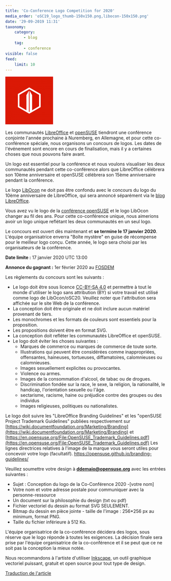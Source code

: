 ```yaml
---
title: 'Co-Conference Logo Competition for 2020'
media_order: 'oSC19_logo_thumb-150x150.png,libocon-150x150.png'
date: '29-09-2019 11:31'
taxonomy:
    category:
        - blog
    tag:
        - conference
visible: false
feed:
    limit: 10
---
```


![logo_libreoffice](./libocon-150x150.png)

Les communautés [LibreOffice](https://www.libreoffice.org/) et [openSUSE](https://www.opensuse.org/) tiendront une conférence conjointe l'année prochaine à Nuremberg, en Allemagne, et pour cette co-conférence spéciale, nous organisons un concours de logos. Les dates de l'événement sont encore en cours de finalisation, mais il y a certaines choses que nous pouvons faire avant.

Un logo est essentiel pour la conférence et nous voulons visualiser les deux communautés pendant cette co-conférence alors que LibreOffice célébrera son 10ème anniversaire et openSUSE célébrera son 15ème anniversaire pendant la conférence.

Le logo [LibOcon](https://libocon.org/) ne doit pas être confondu avec le concours du logo du 10ème anniversaire de LibreOffice, qui sera annoncé séparément via le [blog LibreOffice](https://blog.documentfoundation.org/).

Vous avez vu le logo de la [conférence openSUSE](https://events.opensuse.org/) et le logo LibOcon changer au fil des ans. Pour cette co-conférence unique, nous aimerions avoir un logo unique reflétant les deux communautés en un seul logo.

Le concours est ouvert dès maintenant et **se termine le 17 janvier 2020**. L'équipe organisatrice enverra "Boîte mystère" en guise de récompense pour le meilleur logo conçu. Cette année, le logo sera choisi par les organisateurs de la conférence.

**Date limite :** 17 janvier 2020 UTC 13:00

**Annonce du gagnant :** 1er février 2020 au [FOSDEM](https://fosdem.org/)

Les règlements du concours sont les suivants :

  * Le logo doit être sous licence [CC-BY-SA 4.0](https://creativecommons.org/licenses/by-sa/4.0/) et permettre à tout le monde d'utiliser le logo sans attribution (BY) si votre travail est utilisé comme logo de LibOcon/oSC20. Veuillez noter que l'attribution sera affichée sur le site Web de la conférence.
  * La conception doit être originale et ne doit inclure aucun matériel provenant de tiers.
  * Les monochromes et les formats de couleurs sont essentiels pour la proposition.
  * Les propositions doivent être en format SVG.
  * La conception doit refléter les communautés LibreOffice et openSUSE.
  * Le logo doit éviter les choses suivantes :
     * Marques de commerce ou marques de commerce de toute sorte.
     * Illustrations qui peuvent être considérées comme inappropriées, offensantes, haineuses, tortueuses, diffamatoires, calomnieuses ou calomnieuses.
     * Images sexuellement explicites ou provocantes.
     * Violence ou armes.
     * Images de la consommation d'alcool, de tabac ou de drogues.
     * Discrimination fondée sur la race, le sexe, la religion, la nationalité, le handicap, l'orientation sexuelle ou l'âge.
     * sectarisme, racisme, haine ou préjudice contre des groupes ou des individus
     * Images religieuses, politiques ou nationalistes.

Le logo doit suivre les "LibreOffice Branding Guidelines" et les "openSUSE Project Trademark Guidelines" publiées respectivement sur [https://wiki.documentfoundation.org/Marketing/Branding](https://wiki.documentfoundation.org/Marketing/Branding) et [https://en.opensuse.org/File:OpenSUSE_Trademark_Guidelines.pdf](https://en.opensuse.org/File:OpenSUSE_Trademark_Guidelines.pdf)
    Les lignes directrices relatives à l'image de la marque vous seront utiles pour concevoir votre logo (facultatif).
    [https://opensuse.github.io/branding-guidelines/
](https://opensuse.github.io/branding-guidelines/)

Veuillez soumettre votre design à **ddemaio@opensuse.org** avec les entrées suivantes :

  * Sujet : Conception du logo de la Co-Conférence 2020 -[votre nom]
  * Votre nom et votre adresse postale pour communiquer avec la personne-ressource
  * Un document sur la philosophie du design (txt ou pdf)
  * Fichier vectoriel du dessin au format SVG SEULEMENT.
  * Bitmap du dessin en pièce jointe - taille de l'image : 256*256 px au minimum, format PNG.
  * Taille du fichier inférieure à 512 Ko.

L'équipe organisatrice de la co-conférence décidera des logos, sous réserve que le logo réponde à toutes les exigences. La décision finale sera prise par l'équipe organisatrice de la co-conférence et il se peut que ce ne soit pas la conception la mieux notée.

Nous recommandons à l'artiste d'utiliser [Inkscape](https://inkscape.org/), un outil graphique vectoriel puissant, gratuit et open source pour tout type de design.

[Traduction de l'article](https://news.opensuse.org/2019/09/27/co-conference-logo-competition-for-2020/) 
